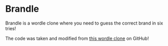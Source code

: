 # Brandle

Brandle is a wordle clone where you need to guess the correct brand in six tries!
<p>The code was taken and modified from <a href="https://github.com/Morgenstern2573/wordle_clone">this wordle clone</a> on GitHub!</p>
